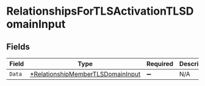 # RelationshipsForTLSActivationTLSDomainInput


## Fields

| Field                                                                                        | Type                                                                                         | Required                                                                                     | Description                                                                                  |
| -------------------------------------------------------------------------------------------- | -------------------------------------------------------------------------------------------- | -------------------------------------------------------------------------------------------- | -------------------------------------------------------------------------------------------- |
| `Data`                                                                                       | [*RelationshipMemberTLSDomainInput](../../models/shared/relationshipmembertlsdomaininput.md) | :heavy_minus_sign:                                                                           | N/A                                                                                          |